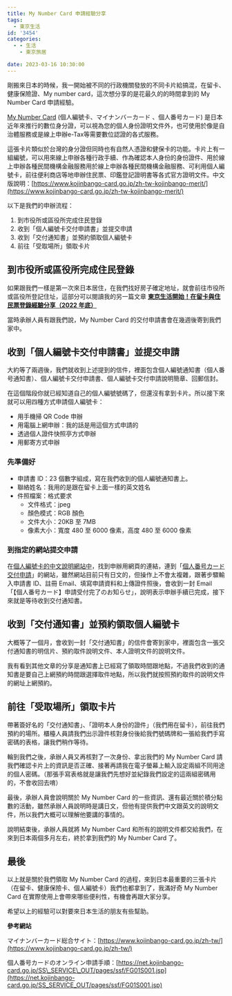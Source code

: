```yaml
---
title: My Number Card 申請經驗分享
tags:
  - 東京生活
id: '3454'
categories:
  - - 生活
    - 東京旅居

date: 2023-03-16 10:30:00
---
```


剛搬來日本的時候，我一開始被不同的行政機關發放的不同卡片給搞混，在留卡、健康保險證、My number card，這次想分享的是花最久的的時間拿到的 My Number Card 申請經驗。
<!-- more -->
[My Number Card](https://www.kojinbango-card.go.jp/zh-tw-kojinbango/) (個人編號卡、マイナンバーカード 、個人番号カード) 是日本近年來推行的數位身分證，可以視為您的個人身份證明文件外，也可使用於像是自治體服務或是線上申辦e-Tax等需要數位認證的各式服務。

這張卡片類似於台灣的身分證但同時也有自然人憑證和健保卡的功能。卡片上有一組編號，可以用來線上申辦各種行政手續、作為確認本人身份的身份證件、用於線上申辦各種民間機構金融服務用於線上申辦各種民間機構金融服務、可利用個人編號卡，前往便利商店等地申辦住民票、印鑑登記證明書等各式官方證明文件。中文版說明：[https://www.kojinbango-card.go.jp/zh-tw-kojinbango-merit/](https://www.kojinbango-card.go.jp/zh-tw-kojinbango-merit/)

以下是我們的申辦流程：

1.  到市役所或區役所完成住民登錄
2.  收到「個人編號卡交付申請書」並提交申請
3.  收到「交付通知書」並預約領取個人編號卡
4.  前往「受取場所」領取卡片

## 到市役所或區役所完成住民登錄

如果跟我們一樣是第一次來日本居住，在我們找好房子確定地址，就會前往市役所或區役所登記住址，這部分可以閱讀我的另一篇文章 **[東京生活開始！在留卡與住民票登錄經驗分享（2022 年底）](https://blog.itsninayeh.com/2023/03/15/tokyo-life-step-one/)**

當時承辦人員有跟我們說，My Number Card 的交付申請書會在幾週後寄到我們家中。

## 收到「個人編號卡交付申請書」並提交申請

大約等了兩週後，我們就收到上述提到的信件，裡面包含個人編號通知書（個人番号通知書）、個人編號卡交付申請書、個人編號卡交付申請說明簡章、回郵信封。

在這個階段你就已經知道自己的個人編號號碼了，但還沒有拿到卡片。所以接下來就可以用四種方式申請個人編號卡：

*   用手機掃 QR Code 申辦
*   用電腦上網申辦：我的話是用這個方式申請的
*   透過個人證件快照亭方式申辦
*   用郵寄方式申辦

### 先準備好

*   申請書 ID：23 個數字組成，寫在我們收到的個人編號通知書上。
*   聯絡姓名：我用的是跟在留卡上面一樣的英文姓名
*   件照檔案：格式要求
    *   文件格式：jpeg
    *   顏色模式：RGB 顏色
    *   文件大小：20KB 至 7MB
    *   像素大小：寬度 480 至 6000 像素，高度 480 至 6000 像素

### 到指定的網站提交申請

在[個人編號卡的中文說明網站中](https://www.kojinbango-card.go.jp/zh-tw-kofushinse-pc/)，找到申辦用網頁的連結，連到「[個人番号カード交付申請](https://net.kojinbango-card.go.jp/SS_SERVICE_OUT/FA01S001Action.do)」的網站，雖然網站目前只有日文的，但操作上不會太複雜，跟著步驟輸入申請書 ID、註冊 Email、填寫申請資料和上傳證件照後，會收到一封 Email「【個人番号カード】申請受付完了のお知らせ」，說明表示申辦手續已完成，接下來就是等待收到交付通知書。

## 收到「交付通知書」並預約領取個人編號卡

大概等了一個月，會收到一封「交付通知書」的信件會寄到家中，裡面包含一張交付通知書的明信片、預約取件說明文件、本人證明文件的說明文件。

我有看到其他文章的分享是通知書上已經寫了領取時間跟地點，不過我們收到的通知書是要自己上網預約時間跟選擇取件地點，所以我們就按照預約取件的說明文件的網址上網預約。

## 前往「受取場所」領取卡片

帶著簽好名的「交付通知書」、「證明本人身份的證件」（我們用在留卡），前往我們預約的場所。櫃檯人員請我們出示證件核對身份後給我們號碼牌和一張給我們手寫密碼的表格，讓我們稍作等待。

輪到我們之後，承辦人員又再核對了一次身份、拿出我們的 My Number Card 請我們確認卡片上的資訊是否正確、接著再請我在電子螢幕上輸入設定兩組不同用途的個人密碼。（那張手寫表格就是讓我們先想好並紀錄我們設定的這兩組密碼用的，不會收回去唷）

最後，承辦人員會說明關於 My Number Card 的一些資訊、還有最近關於積分點數的活動，雖然承辦人員說明時是講日文，但他有提供我們中文跟英文的說明文件，所以我們大概可以理解他要講的事情的。

說明結束後，承辦人員就將 My Number Card 和所有的說明文件都交給我們，在來到日本兩個多月左右，終於拿到我們的 My Number Card 了。

## 最後

以上就是關於我們領取 My Number Card 的過程，來到日本最重要的三張卡片（在留卡、健康保險卡、個人編號卡）我們也都拿到了，我滿好奇 My Number Card 在實際使用上會帶來哪些便利性，有機會再跟大家分享。

希望以上的經驗可以對要來日本生活的朋友有些幫助。

**參考網站**

マイナンバーカード総合サイト：[https://www.kojinbango-card.go.jp/zh-tw/](https://www.kojinbango-card.go.jp/zh-tw/)

個人番号カードのオンライン申請手順：[https://net.kojinbango-card.go.jp/SS\_SERVICE\_OUT/pages/ssf/FG01S001.jsp](https://net.kojinbango-card.go.jp/SS_SERVICE_OUT/pages/ssf/FG01S001.jsp)